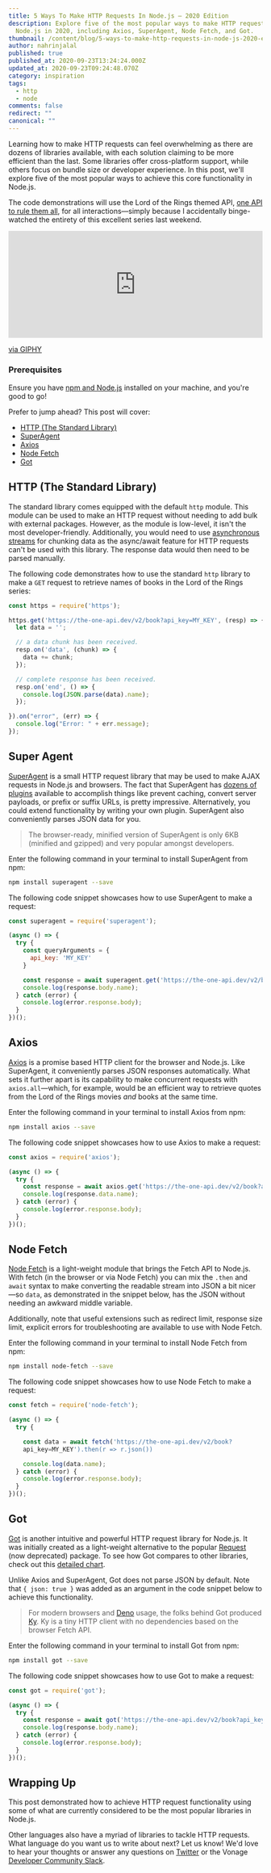 ```yaml
---
title: 5 Ways To Make HTTP Requests In Node.js – 2020 Edition
description: Explore five of the most popular ways to make HTTP requests in
  Node.js in 2020, including Axios, SuperAgent, Node Fetch, and Got.
thumbnail: /content/blog/5-ways-to-make-http-requests-in-node-js-2020-edition/Blog_HTTP-Request_Node-js_1200x600.png
author: nahrinjalal
published: true
published_at: 2020-09-23T13:24:24.000Z
updated_at: 2020-09-23T09:24:48.070Z
category: inspiration
tags:
  - http
  - node
comments: false
redirect: ""
canonical: ""
---
```


Learning how to make HTTP requests can feel overwhelming as there are dozens of libraries available, with each solution claiming to be more efficient than the last. Some libraries offer cross-platform support, while others focus on bundle size or developer experience. In this post, we'll explore five of the most popular ways to achieve this core functionality in Node.js.

The code demonstrations will use the Lord of the Rings themed API, [one API to rule them all](https://the-one-api.dev/), for all interactions—simply because I accidentally binge-watched the entirety of this excellent series last weekend.

<div style="width:100%;height:0;padding-bottom:42%;position:relative;"><iframe src="https://giphy.com/embed/q7kofYLObTVUk" width="100%" height="100%" style="position:absolute" frameBorder="0" class="giphy-embed" allowFullScreen></iframe></div><p><a href="https://giphy.com/gifs/the-lord-of-rings-hobbit-samwise-q7kofYLObTVUk">via GIPHY</a></p>

### Prerequisites
Ensure you have [npm and Node.js](https://nodejs.org/en/download/) installed on your machine, and you're good to go!

Prefer to jump ahead? This post will cover:

* [HTTP (The Standard Library)](#http)
* [SuperAgent](#super-agent)
* [Axios](#axios)
* [Node Fetch](#node-fetch)
* [Got](#got)

<a name="http"></a>
## HTTP (The Standard Library)

The standard library comes equipped with the default `http` module. This module can be used to make an HTTP request without needing to add bulk with external packages. However, as the module is low-level, it isn't the most developer-friendly. Additionally, you would need to use [asynchronous streams](https://nodejs.org/api/stream.html#stream_streams_compatibility_with_async_generators_and_async_iterators) for chunking data as the async/await feature for HTTP requests can't be used with this library. The response data would then need to be parsed manually.

The following code demonstrates how to use the standard `http` library to make a `GET` request to retrieve names of books in the Lord of the Rings series:

```js
const https = require('https');

https.get('https://the-one-api.dev/v2/book?api_key=MY_KEY', (resp) => {
  let data = '';

  // a data chunk has been received.
  resp.on('data', (chunk) => {
    data += chunk;
  });

  // complete response has been received.
  resp.on('end', () => {
    console.log(JSON.parse(data).name);
  });

}).on("error", (err) => {
  console.log("Error: " + err.message);
});
```
<a name="super-agent"></a>
## Super Agent

[SuperAgent](https://github.com/visionmedia/superagent) is a small HTTP request library that may be used to make AJAX requests in Node.js and browsers. The fact that SuperAgent has [dozens of plugins](https://github.com/visionmedia/superagent#plugins) available to accomplish things like prevent caching, convert server payloads, or prefix or suffix URLs, is pretty impressive. Alternatively, you could extend functionality by writing your own plugin. SuperAgent also conveniently parses JSON data for you.

> The browser-ready, minified version of SuperAgent is only 6KB (minified and gzipped) and very popular amongst developers.

Enter the following command in your terminal to install SuperAgent from npm:

```bash
npm install superagent --save
```

The following code snippet showcases how to use SuperAgent to make a request:

```js
const superagent = require('superagent');

(async () => {
  try {
    const queryArguments = {
      api_key: 'MY_KEY'
    }

    const response = await superagent.get('https://the-one-api.dev/v2/book').query(queryArguments)
    console.log(response.body.name);
  } catch (error) {
    console.log(error.response.body);
  }
})();
```
<a name="axios"></a>
## Axios

[Axios](https://github.com/axios/axios) is a promise based HTTP client for the browser and Node.js. Like SuperAgent, it conveniently parses JSON responses automatically. What sets it further apart is its capability to make concurrent requests with `axios.all`—which, for example, would be an efficient way to retrieve quotes from the Lord of the Rings movies _and_ books at the same time.

Enter the following command in your terminal to install Axios from npm:

```bash
npm install axios --save
```

The following code snippet showcases how to use Axios to make a request:

```js
const axios = require('axios');

(async () => {
  try {
    const response = await axios.get('https://the-one-api.dev/v2/book?api_key=MY_KEY')
    console.log(response.data.name);
  } catch (error) {
    console.log(error.response.body);
  }
})();
```
<a name="node-fetch"></a>
## Node Fetch

[Node Fetch](https://github.com/node-fetch/node-fetch) is a light-weight module that brings the Fetch API to Node.js. With fetch (in the browser or via Node Fetch) you can mix the `.then` and `await` syntax to make converting the readable stream into JSON a bit nicer—so `data`, as demonstrated in the snippet below, has the JSON without needing an awkward middle variable.

Additionally, note that useful extensions such as redirect limit, response size limit, explicit errors for troubleshooting are available to use with Node Fetch.

Enter the following command in your terminal to install Node Fetch from npm:

```bash
npm install node-fetch --save
```

The following code snippet showcases how to use Node Fetch to make a request:

```js
const fetch = require('node-fetch');

(async () => {
  try {

    const data = await fetch('https://the-one-api.dev/v2/book? 
    api_key=MY_KEY').then(r => r.json())

    console.log(data.name);
  } catch (error) {
    console.log(error.response.body);
  }
})();
```
<a name="got"></a>
## Got

[Got](https://github.com/sindresorhus/got) is another intuitive and powerful HTTP request library for Node.js. It was initially created as a light-weight alternative to the popular [Request](https://www.npmjs.com/package/request) (now deprecated) package. To see how Got compares to other libraries, check out this [detailed chart](https://github.com/sindresorhus/got#comparison).

Unlike Axios and SuperAgent, Got does not parse JSON by default. Note that `{ json: true }` was added as an argument in the code snippet below to achieve this functionality.

> For modern browsers and [Deno](https://deno.land/) usage, the folks behind Got produced [Ky](https://github.com/sindresorhus/ky). Ky is a tiny HTTP client with no dependencies based on the browser Fetch API.

Enter the following command in your terminal to install Got from npm:

```bash
npm install got --save
```

The following code snippet showcases how to use Got to make a request:

```js
const got = require('got');

(async () => {
  try {
    const response = await got('https://the-one-api.dev/v2/book?api_key=MY_KEY', { json: true });
    console.log(response.body.name);
  } catch (error) {
    console.log(error.response.body);
  }
})();
```

## Wrapping Up

This post demonstrated how to achieve HTTP request functionality using some of what are currently considered to be the most popular libraries in Node.js.

Other languages also have a myriad of libraries to tackle HTTP requests. What language do you want us to write about next? Let us know! We'd love to hear your thoughts or answer any questions on [Twitter](https://twitter.com/VonageDev) or the Vonage [Developer Community Slack](https://developer.nexmo.com/community/slack).